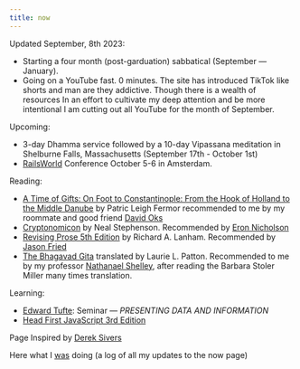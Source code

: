 ```yaml
---
title: now
---
```



Updated September, 8th 2023:

-  Starting a four month (post-garduation) sabbatical (September — January). 
- Going on a YouTube fast. 0 minutes. The site has introduced TikTok like shorts and man are they addictive. Though there is a wealth of resources In an effort to cultivate my deep attention and be more intentional I am cutting out all YouTube for the month of September.

Upcoming:
-  3-day Dhamma service followed by a 10-day Vipassana meditation in Shelburne Falls, Massachusetts (September 17th - October 1st)
- [RailsWorld](https://rubyonrails.org/world) Conference October 5-6 in Amsterdam.

Reading:
- [A Time of Gifts: On Foot to Constantinople: From the Hook of Holland to the Middle Danube](https://en.wikipedia.org/wiki/A_Time_of_Gifts) by Patric Leigh Fermor recommended to me by my roommate and good friend [David Oks](https://en.wikipedia.org/wiki/David_Oks)
- [Cryptonomicon](https://www.amazon.com/Cryptonomicon-Neal-Stephenson/dp/0060512806) by Neal Stephenson. Recommended by [Eron Nicholson](https://dev.37signals.com/author/eron/)
- [Revising Prose 5th Edition](https://www.google.com/search?q=revising+prose&oq=revising+prose&aqs=chrome.0.0i355i512j46i512j0i512j0i22i30l4j69i60.3401j1j7&sourceid=chrome&ie=UTF-8&si=ACFMAn_fyoqvdetnK4PTDdeMVBxO0yvdPqpxo5qdQvMGCperIxQYwbw6LnHuog83cSioZqe9MaBlBb84_rbsGZZhz06XkjRaXxZSmwgvNisegHACbsBdTrg%3D&ictx=1&ved=2ahUKEwijs5XNjaWAAxUKpIkEHd9HBqAQ_coHegQISBAD) by Richard A. Lanham. Recommended by [Jason Fried](https://world.hey.com/jason)
- [The Bhagavad Gita](https://www.amazon.com/Bhagavad-Gita-Penguin-Classics-ebook/dp/B00J2IBRNU/) translated by Laurie L. Patton. Recommended to me by my professor  [Nathanael Shelley](https://barnard.edu/profiles/nathanael-shelley), after reading the Barbara Stoler Miller many times translation. 

Learning: 
- [Edward Tufte](https://www.edwardtufte.com/tufte/): Seminar — *PRESENTING DATA AND INFORMATION* 
- [Head First JavaScript 3rd Edition](https://www.amazon.com/Head-First-JavaScript-Programming-Brain-Friendly/dp/144934013X)

Page Inspired by [Derek Sivers](https://sive.rs/)

Here what I [was](digital-garden/was.md) doing (a log of all my updates to the now page)